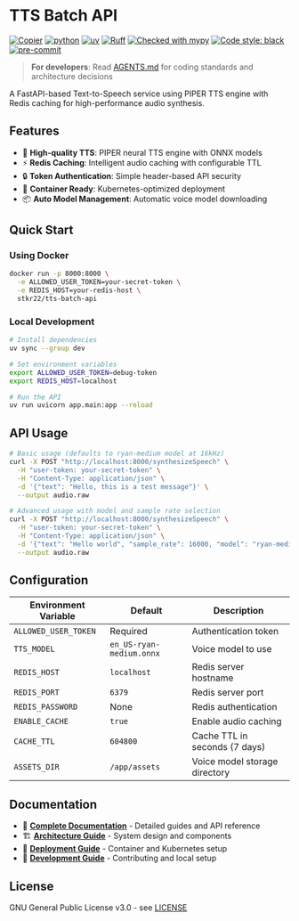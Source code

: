 # TTS Batch API

[![Copier](https://img.shields.io/endpoint?url=https://raw.githubusercontent.com/copier-org/copier/master/img/badge/badge-grayscale-inverted-border-orange.json)](https://github.com/copier-org/copier)
[![python](https://img.shields.io/badge/Python-3.12-3776AB.svg?style=flat&logo=python&logoColor=white)](https://www.python.org)
[![uv](https://img.shields.io/endpoint?url=https://raw.githubusercontent.com/astral-sh/uv/main/assets/badge/v0.json)](https://github.com/astral-sh/uv)
[![Ruff](https://img.shields.io/endpoint?url=https://raw.githubusercontent.com/charliermarsh/ruff/main/assets/badge/v0.json)](https://github.com/charliermarsh/ruff)
[![Checked with mypy](https://www.mypy-lang.org/static/mypy_badge.svg)](https://mypy-lang.org/)
[![Code style: black](https://img.shields.io/badge/code%20style-black-000000.svg)](https://github.com/psf/black)
[![pre-commit](https://img.shields.io/badge/pre--commit-enabled-brightgreen?logo=pre-commit&logoColor=white)](https://github.com/pre-commit/pre-commit)

> **For developers**: Read [AGENTS.md](./AGENTS.md) for coding standards and architecture decisions

A FastAPI-based Text-to-Speech service using PIPER TTS engine with Redis caching for high-performance audio synthesis.

## Features

- 🎤 **High-quality TTS**: PIPER neural TTS engine with ONNX models
- ⚡ **Redis Caching**: Intelligent audio caching with configurable TTL
- 🔒 **Token Authentication**: Simple header-based API security
- 🐳 **Container Ready**: Kubernetes-optimized deployment
- 📦 **Auto Model Management**: Automatic voice model downloading

## Quick Start

### Using Docker

```bash
docker run -p 8000:8000 \
  -e ALLOWED_USER_TOKEN=your-secret-token \
  -e REDIS_HOST=your-redis-host \
  stkr22/tts-batch-api
```

### Local Development

```bash
# Install dependencies
uv sync --group dev

# Set environment variables
export ALLOWED_USER_TOKEN=debug-token
export REDIS_HOST=localhost

# Run the API
uv run uvicorn app.main:app --reload
```

## API Usage

```bash
# Basic usage (defaults to ryan-medium model at 16kHz)
curl -X POST "http://localhost:8000/synthesizeSpeech" \
  -H "user-token: your-secret-token" \
  -H "Content-Type: application/json" \
  -d '{"text": "Hello, this is a test message"}' \
  --output audio.raw

# Advanced usage with model and sample rate selection
curl -X POST "http://localhost:8000/synthesizeSpeech" \
  -H "user-token: your-secret-token" \
  -H "Content-Type: application/json" \
  -d '{"text": "Hello world", "sample_rate": 16000, "model": "ryan-medium"}' \
  --output audio.raw
```


## Configuration

| Environment Variable | Default | Description |
|---------------------|---------|-------------|
| `ALLOWED_USER_TOKEN` | Required | Authentication token |
| `TTS_MODEL` | `en_US-ryan-medium.onnx` | Voice model to use |
| `REDIS_HOST` | `localhost` | Redis server hostname |
| `REDIS_PORT` | `6379` | Redis server port |
| `REDIS_PASSWORD` | None | Redis authentication |
| `ENABLE_CACHE` | `true` | Enable audio caching |
| `CACHE_TTL` | `604800` | Cache TTL in seconds (7 days) |
| `ASSETS_DIR` | `/app/assets` | Voice model storage directory |

## Documentation

- 📖 **[Complete Documentation](./docs/)** - Detailed guides and API reference
- 🏗️ **[Architecture Guide](./docs/architecture.md)** - System design and components
- 🚀 **[Deployment Guide](./docs/deployment.md)** - Container and Kubernetes setup
- 🔧 **[Development Guide](./docs/development.md)** - Contributing and local setup

## License

GNU General Public License v3.0 - see [LICENSE](./LICENSE)
